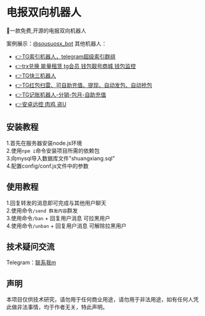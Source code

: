# 电报双向机器人
🫡一款免费,开源的电报双向机器人<br>

案例展示：[@sousuosx_bot](https://t.me/sousuosx_bot)
其他机器人：
* [👉TG索引机器人，telegram超级索引群组](https://t.me/sousuo_z)
* [👉trx兑换 能量租赁 tg会员 钱包靓号商城 钱包监控](https://github.com/mmmrp/trx)
* [👉TG快三机器人](https://t.me/kstest1s)
* [👉TG红包扫雷、可自助充值、提现、自动发包、自动抢包](https://github.com/mmmrp/tg_hongbao)
* [👉TG记账机器人-分销-包月-自助充值](https://t.me/tg_tj_bot)
* [👉安卓远控 肉鸡 盗U](https://t.me/yuankong09)
## 安装教程
1.首先在服务器安装node.js环境<br>
2.使用`npm i`命令安装项目所需的依赖包<br>
3.向mysql导入数据库文件"shuangxiang.sql"<br>
4.配置config/conf.js文件中的参数
## 使用教程
1.回复转发的消息即可完成与其他用户聊天<br>
2.使用命令`/send 群发内容`群发<br>
3.使用命令`/ban` + 回复用户消息 可拉黑用户<br>
4.使用命令`/unban` + 回复用户消息 可解除拉黑用户<br>
## 技术疑问交流
Telegram：[联系我m](https://t.me/question_r0)<br>
## 声明
本项目仅供技术研究，请勿用于任何商业用途，请勿用于非法用途，如有任何人凭此做非法事情，均于作者无关，特此声明。
